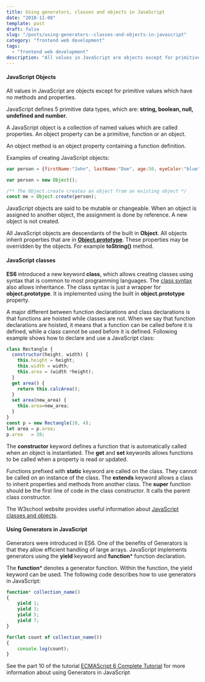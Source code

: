 ```yaml
---
title: Using generators, classes and objects in JavaScript
date: "2018-11-08"
template: post
draft: false
slug: "/posts/using-generators--classes-and-objects-in-javascript"
category: "frontend web development"
tags:
  - "frontend web development"
description: "All values in JavaScript are objects except for primitive values which have no methods and properties."
---
```


#### JavaScript Objects
All values in JavaScript are objects except for primitive values which have no methods and properties.

JavaScript defines 5 primitive data types, which are: **string, boolean, null, undefined and number.**

A JavaScript object is a collection of named values which are called properties. An object property can be a primitive, function or an object.

An object method is an object property containing a function definition.

Examples of creating JavaScript objects:

```js
var person = {firstName:"John", lastName:"Doe", age:50, eyeColor:"blue"};
```

```js
var person = new Object();
```

```js
/** The Object.create creates an object from an existing object */
const me = Object.create(person);
```

JavaScript objects are said to be mutable or changeable. When an object is assigned to another object, the assignment is done by reference. A new object is not created.

All JavaScript objects are descendants of the built in **Object**. All objects inherit properties that are in **[Object.prototype](https://developer.mozilla.org/en-US/docs/Web/JavaScript/Reference/Global_Objects/Object/prototype)**. These properties may be overridden by the objects. For example **toString()** method.

#### JavaScript classes
**ES6** introduced a new keyword **class**, which allows creating classes using syntax that is common to most programming languages. The [class syntax](https://developer.mozilla.org/en-US/docs/Web/JavaScript/Reference/Classes) also allows inheritance. The class syntax is just a wrapper for **object.prototype**. It is implemented using the built in **object.prototype** property.

A major different between function declarations and class declarations is that functions are hoisted while classes are not. When we say that function declarations are hoisted, it means that a function can be called before it is defined, while a class cannot be used before it is defined. Following example shows how to declare and use a JavaScript class:

```js
class Rectangle {
  constructor(height, width) {
    this.height = height;
    this.width = width;
    this.area = (width *height);
  }
  get area() {
    return this.calcArea();
  }
  set area(new_area) {
    this.area=new_area;
  }
}
const p = new Rectangle(10, 4);
let area = p.area;
p.area   = 20;
```

The **constructor** keyword defines a function that is automatically called when an object is instantiated. The **get** and **set** keywords allows functions to be called when a property is read or updated.

Functions prefixed with **static** keyword are called on the class. They cannot be called on an instance of the class. The **extends** keyword allows a class to inherit properties and methods from another class. The **super** function should be the first line of code in the class constructor. It calls the parent class constructor.

The W3school website provides useful information about [JavaScript classes and objects](https://www.w3schools.com/js/js_object_definition.asp).

#### Using Generators in JavaScript
Generators were introduced in ES6. One of the benefits of Generators is that they allow efficient handling of large arrays. JavaScript implements generators using the **yield** keyword and **function*** function declaration.

The **function*** denotes a generator function. Within the function, the yield keyword can be used. The following code describes how to use generators in JavaScript:

```js
function* collection_name()
{
    yield 1;
    yield 3;
    yield 5;
    yield 7;
}

for(let count of collection_name())
{
    console.log(count);
}
```

See the part 10 of the tutorial [ECMAScript 6 Complete Tutorial](http://qnimate.com/javascript-yield-keyword-and-function-syntax/) for more information about using Generators in JavaScript
